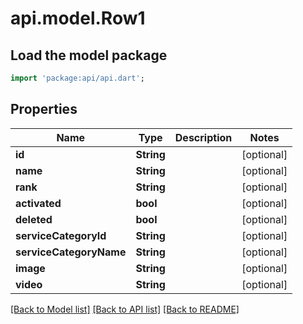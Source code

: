 # api.model.Row1

## Load the model package
```dart
import 'package:api/api.dart';
```

## Properties
Name | Type | Description | Notes
------------ | ------------- | ------------- | -------------
**id** | **String** |  | [optional] 
**name** | **String** |  | [optional] 
**rank** | **String** |  | [optional] 
**activated** | **bool** |  | [optional] 
**deleted** | **bool** |  | [optional] 
**serviceCategoryId** | **String** |  | [optional] 
**serviceCategoryName** | **String** |  | [optional] 
**image** | **String** |  | [optional] 
**video** | **String** |  | [optional] 

[[Back to Model list]](../README.md#documentation-for-models) [[Back to API list]](../README.md#documentation-for-api-endpoints) [[Back to README]](../README.md)



